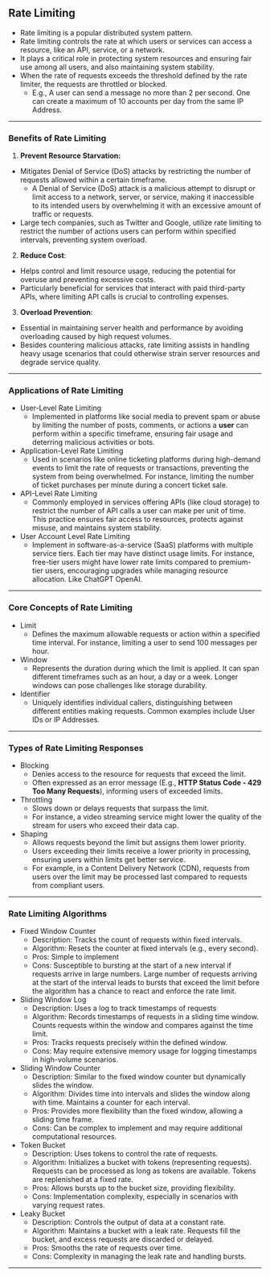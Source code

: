## Rate Limiting

- Rate limiting is a popular distributed system pattern.
- Rate limiting controls the rate at which users or services can access a resource, like an API, service, or a network.
- It plays a critical role in protecting system resources and ensuring fair use among all users, and also maintaining system stability.
- When the rate of requests exceeds the threshold defined by the rate limiter, the requests are throttled or blocked.
  - E.g., A user can send a message no more than 2 per second. One can create a maximum of 10 accounts per day from the same IP Address.

---

### Benefits of Rate Limiting

1. **Prevent Resource Starvation:**

- Mitigates Denial of Service (DoS) attacks by restricting the number of requests allowed within a certain timeframe.
  - A Denial of Service (DoS) attack is a malicious attempt to disrupt or limit access to a network, server, or service, making it inaccessible to its intended users by overwhelming it with an excessive amount of traffic or requests.
- Large tech companies, such as Twitter and Google, utilize rate limiting to restrict the number of actions users can perform within specified intervals, preventing system overload.

2. **Reduce Cost**:

- Helps control and limit resource usage, reducing the potential for overuse and preventing excessive costs.
- Particularly beneficial for services that interact with paid third-party APIs, where limiting API calls is crucial to controlling expenses.

3. **Overload Prevention**:

- Essential in maintaining server health and performance by avoiding overloading caused by high request volumes.
- Besides countering malicious attacks, rate limiting assists in handling heavy usage scenarios that could otherwise strain server resources and degrade service quality.

---

### Applications of Rate Limiting

- User-Level Rate Limiting
  - Implemented in platforms like social media to prevent spam or abuse by limiting the number of posts, comments, or actions a **user** can perform within a specific timeframe, ensuring fair usage and deterring malicious activities or bots.
- Application-Level Rate Limiting
  - Used in scenarios like online ticketing platforms during high-demand events to limit the rate of requests or transactions, preventing the system from being overwhelmed. For instance, limiting the number of ticket purchases per minute during a concert ticket sale.
- API-Level Rate Limiting
  - Commonly employed in services offering APIs (like cloud storage) to restrict the number of API calls a user can make per unit of time. This practice ensures fair access to resources, protects against misuse, and maintains system stability.
- User Account Level Rate Limiting
  - Implement in software-as-a-service (SaaS) platforms with multiple service tiers. Each tier may have distinct usage limits. For instance, free-tier users might have lower rate limits compared to premium-tier users, encouraging upgrades while managing resource allocation. Like ChatGPT OpenAI.

---

### Core Concepts of Rate Limiting

- Limit
  - Defines the maximum allowable requests or action within a specified time interval. For instance, limiting a user to send 100 messages per hour.
- Window
  - Represents the duration during which the limit is applied. It can span different timeframes such as an hour, a day or a week. Longer windows can pose challenges like storage durability.
- Identifier
  - Uniquely identifies individual callers, distinguishing between different entities making requests. Common examples include User IDs or IP Addresses.

---

### Types of Rate Limiting Responses

- Blocking
  - Denies access to the resource for requests that exceed the limit.
  - Often expressed as an error message (E.g., **HTTP Status Code - 429 Too Many Requests**), informing users of exceeded limits.
- Throttling
  - Slows down or delays requests that surpass the limit.
  - For instance, a video streaming service might lower the quality of the stream for users who exceed their data cap.
- Shaping
  - Allows requests beyond the limit but assigns them lower priority.
  - Users exceeding their limits receive a lower priority in processing, ensuring users within limits get better service.
  - For example, in a Content Delivery Network (CDN), requests from users over the limit may be processed last compared to requests from compliant users.

---

### Rate Limiting Algorithms

- Fixed Window Counter
  - Description: Tracks the count of requests within fixed intervals.
  - Algorithm: Resets the counter at fixed intervals (e.g., every second).
  - Pros: Simple to implement
  - Cons: Susceptible to bursting at the start of a new interval if requests arrive in large numbers. Large number of requests arriving at the start of the interval leads to bursts that exceed the limit before the algorithm has a chance to react and enforce the rate limit.
- Sliding Window Log
  - Description: Uses a log to track timestamps of requests
  - Algorithm: Records timestamps of requests in a sliding time window. Counts requests within the window and compares against the time limit.
  - Pros: Tracks requests precisely within the defined window.
  - Cons: May require extensive memory usage for logging timestamps in high-volume scenarios.
- Sliding Window Counter
  - Description: Similar to the fixed window counter but dynamically slides the window.
  - Algorithm: Divides time into intervals and slides the window along with time. Maintains a counter for each interval.
  - Pros: Provides more flexibility than the fixed window, allowing a sliding time frame.
  - Cons: Can be complex to implement and may require additional computational resources.
- Token Bucket
  - Description: Uses tokens to control the rate of requests.
  - Algorithm: Initializes a bucket with tokens (representing requests). Requests can be processed as long as tokens are available. Tokens are replenished at a fixed rate.
  - Pros: Allows bursts up to the bucket size, providing flexibility.
  - Cons: Implementation complexity, especially in scenarios with varying request rates.
- Leaky Bucket
  - Description: Controls the output of data at a constant rate.
  - Algorithm: Maintains a bucket with a leak rate. Requests fill the bucket, and excess requests are discarded or delayed.
  - Pros: Smooths the rate of requests over time.
  - Cons: Complexity in managing the leak rate and handling bursts.

---
